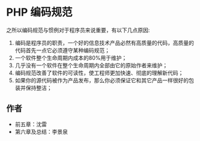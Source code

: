# PHP 编码规范


之所以编码规范与惯例对于程序员来说重要，有以下几点原因: 

1. 编码是程序员的职责，一个好的信息技术产品必然有高质量的代码，高质量的代码首先一点它必须遵守某种编码规范；
1. 一个软件整个生命周期内成本的80%用于维护；
1. 几乎没有一个软件在整个生命周期内全部由它的原始作者来维护；
1. 编码规范改善了软件的可读性，使工程师更加快速、彻底的理解新代码；
1. 如果你的源代码被作为产品发布，那么你必须保证它和其它产品一样很好的包装并保持整洁；


## 作者

+ 前五章：沈雷
+ 第六章及总结：李景泉